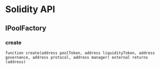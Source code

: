 # Solidity API

## IPoolFactory

### create

```solidity
function create(address poolToken, address liquidityToken, address governance, address protocol, address manager) external returns (address)
```

